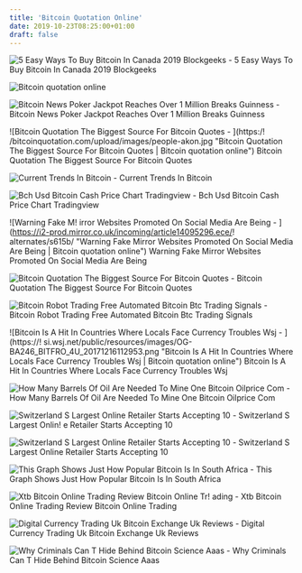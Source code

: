 ```yaml
---
title: 'Bitcoin Quotation Online'
date: 2019-10-23T08:25:00+01:00
draft: false
---
```


![5 Easy Ways To Buy Bitcoin In Canada 2019 Blockgeeks - ](https://blockgeeks.com/wp-content/uploads/2019/03/2.png "5 Easy Ways To Buy Bitcoin In Canada 2019 Blockgeeks | Bitcoin quotation online") 5 Easy Ways To Buy Bitcoin In Canada 2019 Blockgeeks

![Bitcoin quotation online](https://ichef.bbci.co.uk/news/624/cpsprodpb/14E33/production/_99155558_bitcoincboe-nc.png "Bitcoin quotation online") 

![Bitcoin News Poker Jackpot Reaches Over 1 Million Breaks Guinness - ](https://btcmag.portal.btcm.ag/wp-content/uploads/sites/5/2019/07/Project_-_Sketch_1_78-4-1-668x442.jpg "Bitcoin News Poker Jackpot Reaches Over 1 Million Breaks Guinness | Bitcoin quotation online") Bitcoin News Poker Jackpot Reaches Over 1 Million Breaks Guinness

![Bitcoin Quotation The Biggest Source For Bitcoin Quotes - ](https:/!   /bitcoinquotation.com/upload/images/people-akon.jpg "Bitcoin Quotation The Biggest Source For Bitcoin Quotes | Bitcoin quotation online") Bitcoin Quotation The Biggest Source For Bitcoin Quotes

![Current Trends In Bitcoin - ](https://image.slidesharecdn.com/currenttrendsinbitcoin-180629082733/95/current-trends-in-bitcoin-1-638.jpg?cb=1530260894 "Current Trends In Bitcoin | Bitcoin quotation online") Current Trends In Bitcoin

![Bch Usd Bitcoin Cash Price Chart Tradingview - ](https://s3.tradingview.com/y/yxtygSIt_mid.png "Bch Usd Bitcoin Cash Price Chart Tradingview | Bitcoin quotation online") Bch Usd Bitcoin Cash Price Chart Tradingview

![Warning Fake M!   irror Websites Promoted On Social Media Are Being - ](https://i2-prod.mirror.co.uk/incoming/article14095296.ece/!   alternates/s615b/ "Warning Fake Mirror Websites Promoted On Social Media Are Being | Bitcoin quotation online") Warning Fake Mirror Websites Promoted On Social Media Are Being

![Bitcoin Quotation The Biggest Source For Bitcoin Quotes - ](https://bitcoinquotation.com/upload/images/bill.jpg "Bitcoin Quotation The Biggest Source For Bitcoin Quotes | Bitcoin quotation online") Bitcoin Quotation The Biggest Source For Bitcoin Quotes

![Bitcoin Robot Trading Free Automated Bitcoin Btc Trading Signals - ](https://www.cryptorobot.com/wp-content/uploads/2018/01/software-bitcoin_850x756-2x.png "Bitcoin Robot Trading Free Automated Bitcoin Btc Trading Signals | Bitcoin quotation online") Bitcoin Robot Trading Free Automated Bitcoin Btc Trading Signals

![Bitcoin Is A Hit In Countries Where Locals Face Currency Troubles Wsj - ](https://!   si.wsj.net/public/resources/images/OG-BA246_BITFRO_4U_20171216112953.png "Bitcoin Is A Hit In Countries Where Locals Face Currency Troubles Wsj | Bitcoin quotation online") Bitcoin Is A Hit In Countries Where Locals Face Currency Troubles Wsj

![How Many Barrels Of Oil Are Needed To Mine One Bitcoin Oilprice Com - ](https://d32r1sh890xpii.cloudfront.net/tinymce/2017-10/1509057488-btc1.jpg "How Many Barrels Of Oil Are Needed To Mine One Bitcoin Oilprice Com | Bitcoin quotation online") How Many Barrels Of Oil Are Needed To Mine One Bitcoin Oilprice Com

![Switzerland S Largest Online Retailer Starts Accepting 10 - ](https://news.bitcoin.com/wp-content/uploads/2019/03/btc-4.png "Switzerland S Largest Online Retailer Starts A!   ccepting 10 | Bitcoin quotation online") Switzerland S Largest Onlin! e Retailer Starts Accepting 10

![Switzerland S Largest Online Retailer Starts Accepting 10 - ](https://news.bitcoin.com/wp-content/uploads/2019/03/choose-coins.png "Switzerland S Largest Online Retailer Starts Accepting 10 | Bitcoin quotation online") Switzerland S Largest Online Retailer Starts Accepting 10

![This Graph Shows Just How Popular Bitcoin Is In South Africa - ](https://businesstech.co.za/news/wp-content/uploads/2018/01/5-1-2018-7-05-17-pm.png "This Graph Shows Just How Popular Bitcoin Is In South Africa | Bitcoin quotation online") This Graph Shows Just How Popular Bitcoin Is In South Africa

![Xtb Bitcoin Online Trading Review Bitcoin Online Tr!   ading - ](https://i1.wp.com/bitcoinonlinetrading.com/wp-content/uploads/2017/10/XTB-Bitcoin-spread.jpg?resize=810%2C305 "Xtb Bitcoin Online Trading Review Bitcoin Online Trading | Bitcoin quotation online") Xtb Bitcoin Online Trading Review Bitcoin Online Trading

![Digital Currency Trading Uk Bitcoin Exchange Uk Reviews - ](http://airwalker-ev.de/img/0bbb0d75b9104660d43a1ca56fdb7ed2.png "Digital Currency Trading Uk Bitcoin Exchange Uk Reviews | Bitcoin quotation online") Digital Currency Trading Uk Bitcoin Exchange Uk Reviews

![Why Criminals Can T Hide Behind Bitcoin Science Aaas - ](https://www.sciencemag.org/sites/default/files/styles/inline_colwidth__4_3/public/images/bitcoin_graphic_0308_0.jpg?itok=WkQ2ED_8 "Why Criminals Can T Hide Behind Bitcoin Science Aaas | Bitcoin quotation online") Why Criminals Can T Hide Behind Bitcoin Science Aaas